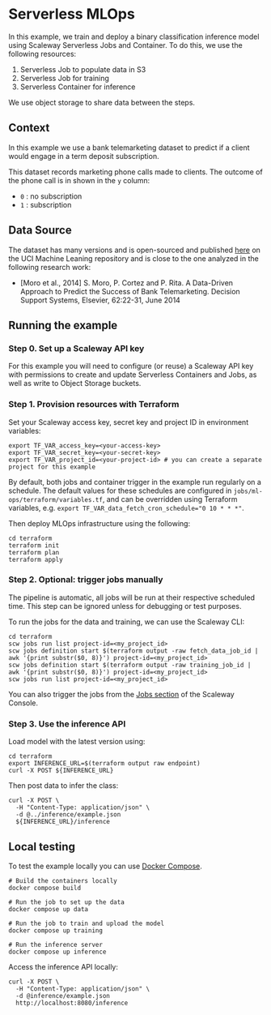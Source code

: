 # Serverless MLOps

In this example, we train and deploy a binary classification inference model using Scaleway Serverless Jobs and Container. To do this, we use the following resources:

1. Serverless Job to populate data in S3
2. Serverless Job for training
3. Serverless Container for inference

We use object storage to share data between the steps.

## Context

In this example we use a bank telemarketing dataset to predict if a client would engage in a term deposit subscription.

This dataset records marketing phone calls made to clients. The outcome of the phone call is in shown in the `y` column:

* `0` : no subscription
* `1` : subscription

## Data Source

The dataset has many versions and is open-sourced and published [here](http://archive.ics.uci.edu/dataset/222/bank+marketing) on the UCI Machine Leaning repository and is close to the one analyzed in the following research work:

* [Moro et al., 2014] S. Moro, P. Cortez and P. Rita. A Data-Driven Approach to Predict the Success of Bank Telemarketing. Decision Support Systems, Elsevier, 62:22-31, June 2014

## Running the example

### Step 0. Set up a Scaleway API key

For this example you will need to configure (or reuse) a Scaleway API key with permissions to create and update Serverless Containers and Jobs, as well as write to Object Storage buckets.

### Step 1. Provision resources with Terraform

Set your Scaleway access key, secret key and project ID in environment variables:

```console
export TF_VAR_access_key=<your-access-key>
export TF_VAR_secret_key=<your-secret-key>
export TF_VAR_project_id=<your-project-id> # you can create a separate project for this example
```

By default, both jobs and container trigger in the example run regularly on a schedule. The default values for these schedules are configured in `jobs/ml-ops/terraform/variables.tf`, and can be overridden using Terraform variables, e.g. `export TF_VAR_data_fetch_cron_schedule="0 10 * * *"`.

Then deploy MLOps infrastructure using the following:

```console
cd terraform
terraform init
terraform plan
terraform apply
```

### Step 2. Optional: trigger jobs manually

The pipeline is automatic, all jobs will be run at their respective scheduled time. This step can be ignored unless for debugging or test purposes.

To run the jobs for the data and training, we can use the Scaleway CLI:

```
cd terraform
scw jobs run list project-id=<my_project_id>
scw jobs definition start $(terraform output -raw fetch_data_job_id | awk '{print substr($0, 8)}') project-id=<my_project_id>
scw jobs definition start $(terraform output -raw training_job_id | awk '{print substr($0, 8)}') project-id=<my_project_id>
scw jobs run list project-id=<my_project_id>
```

You can also trigger the jobs from the [Jobs section](https://console.scaleway.com/serverless-jobs/jobs) of the Scaleway Console.

### Step 3. Use the inference API

Load model with the latest version using:

```
cd terraform
export INFERENCE_URL=$(terraform output raw endpoint)
curl -X POST ${INFERENCE_URL}
```

Then post data to infer the class:

```
curl -X POST \
  -H "Content-Type: application/json" \
  -d @../inference/example.json
  ${INFERENCE_URL}/inference
```

## Local testing

To test the example locally you can use [Docker Compose](https://docs.docker.com/compose/install/).

```
# Build the containers locally
docker compose build

# Run the job to set up the data
docker compose up data

# Run the job to train and upload the model
docker compose up training

# Run the inference server
docker compose up inference
```

Access the inference API locally:

```
curl -X POST \
  -H "Content-Type: application/json" \
  -d @inference/example.json
  http://localhost:8080/inference
```
